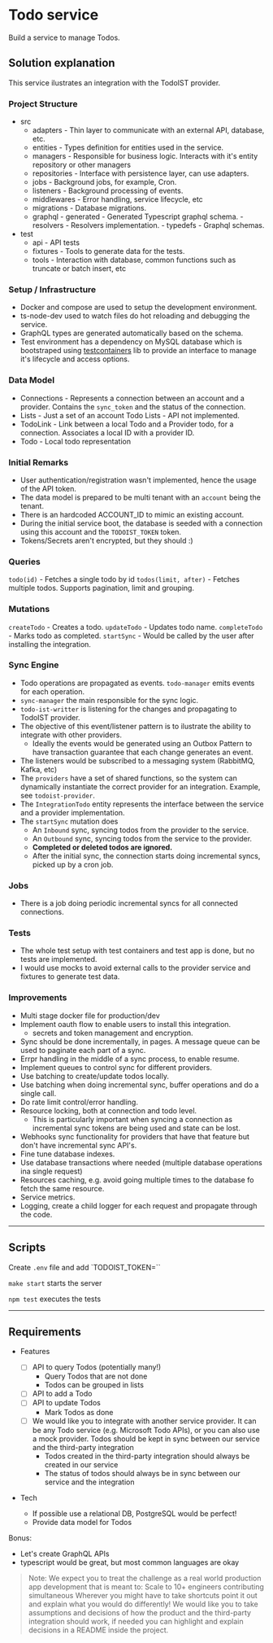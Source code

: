 # Todo service

Build a service to manage Todos.

## Solution explanation

This service ilustrates an integration with the TodoIST provider.

### Project Structure

- src
  - adapters - Thin layer to communicate with an external API, database, etc.
  - entities - Types definition for entities used in the service.
  - managers - Responsible for business logic. Interacts with it's entity repository or other managers
  - repositories - Interface with persistence layer, can use adapters.
  - jobs - Background jobs, for example, Cron.
  - listeners - Background processing of events.
  - middlewares - Error handling, service lifecycle, etc
  - migrations - Database migrations.
  - graphql - generated - Generated Typescript graphql schema. - resolvers - Resolvers implementation. - typedefs - Graphql schemas.
- test
  - api - API tests
  - fixtures - Tools to generate data for the tests.
  - tools - Interaction with database, common functions such as truncate or batch insert, etc

### Setup / Infrastructure

- Docker and compose are used to setup the development environment.
- ts-node-dev used to watch files do hot reloading and debugging the service.
- GraphQL types are generated automatically based on the schema.
- Test environment has a dependency on MySQL database which is bootstraped using [testcontainers](https://testcontainers.com/) lib to provide an interface to manage it's lifecycle and access options.

### Data Model

- Connections - Represents a connection between an account and a provider. Contains the `sync_token` and the status of the connection.
- Lists - Just a set of an account Todo Lists - API not implemented.
- TodoLink - Link between a local Todo and a Provider todo, for a connection. Associates a local ID with a provider ID.
- Todo - Local todo representation

### Initial Remarks

- User authentication/registration wasn't implemented, hence the usage of the API token.
- The data model is prepared to be multi tenant with an `account` being the tenant.
- There is an hardcoded ACCOUNT_ID to mimic an existing account.
- During the initial service boot, the database is seeded with a connection using this account and the `TODOIST_TOKEN` token.
- Tokens/Secrets aren't encrypted, but they should :)

### Queries

`todo(id)` - Fetches a single todo by id
`todos(limit, after)` - Fetches multiple todos. Supports pagination, limit and grouping.

### Mutations

`createTodo` - Creates a todo.
`updateTodo` - Updates todo name.
`completeTodo` - Marks todo as completed.
`startSync` - Would be called by the user after installing the integration.

### Sync Engine

- Todo operations are propagated as events. `todo-manager` emits events for each operation.
- `sync-manager` the main responsible for the sync logic.
- `todo-ist-writter` is listening for the changes and propagating to TodoIST provider.
- The objective of this event/listener pattern is to ilustrate the ability to integrate with other providers.
  - Ideally the events would be generated using an Outbox Pattern to have transaction guarantee that each change generates an event.
- The listeners would be subscribed to a messaging system (RabbitMQ, Kafka, etc)
- The `providers` have a set of shared functions, so the system can dynamically instantiate the correct provider for an integration. Example, see `todoist-provider`.
- The `IntegrationTodo` entity represents the interface between the service and a provider implementation.
- The `startSync` mutation does
  - An `Inbound` sync, syncing todos from the provider to the service.
  - An `Outbound` sync, syncing todos from the service to the provider.
  - **Completed or deleted todos are ignored.**
  - After the initial sync, the connection starts doing incremental syncs, picked up by a cron job.

### Jobs

- There is a job doing periodic incremental syncs for all connected connections.

### Tests

- The whole test setup with test containers and test app is done, but no tests are implemented.
- I would use mocks to avoid external calls to the provider service and fixtures to generate test data.

### Improvements

- Multi stage docker file for production/dev
- Implement oauth flow to enable users to install this integration.
  - secrets and token management and encryption.
- Sync should be done incrementally, in pages. A message queue can be used to paginate each part of a sync.
- Errpr handling in the middle of a sync process, to enable resume.
- Implement queues to control sync for different providers.
- Use batching to create/update todos locally.
- Use batching when doing incremental sync, buffer operations and do a single call.
- Do rate limit control/error handling.
- Resource locking, both at connection and todo level.
  - This is particularly important when syncing a connection as incremental sync tokens are being used and state can be lost.
- Webhooks sync functionality for providers that have that feature but don't have incremental sync API's.
- Fine tune database indexes.
- Use database transactions where needed (multiple database operations ina single request)
- Resources caching, e.g. avoid going multiple times to the database fo fetch the same resource.
- Service metrics.
- Logging, create a child logger for each request and propagate through the code.

---

## Scripts

Create `.env` file and add `TODOIST_TOKEN=<your-token>``

`make start` starts the server

`npm test` executes the tests

---

## Requirements

- Features

  - [ ] API to query Todos (potentially many!)
    - Query Todos that are not done
    - Todos can be grouped in lists
  - [ ] API to add a Todo
  - [ ] API to update Todos
    - Mark Todos as done
  - [ ] We would like you to integrate with another service provider. It can be any Todo service (e.g. Microsoft Todo APIs), or you can also use a mock provider. Todos should be kept in sync between our service and the third-party integration
    - Todos created in the third-party integration should always be created in our service
    - The status of todos should always be in sync between our service and the integration

- Tech
  - If possible use a relational DB, PostgreSQL would be perfect!
  - Provide data model for Todos

Bonus:

- Let's create GraphQL APIs
- typescript would be great, but most common languages are okay

> Note: We expect you to treat the challenge as a real world production app development that is meant to:
> Scale to 10+ engineers contributing simultaneous
> Wherever you might have to take shortcuts point it out and explain what you would do differently!
> We would like you to take assumptions and decisions of how the product and the third-party integration should work, if needed you can highlight and explain decisions in a README inside the project.
